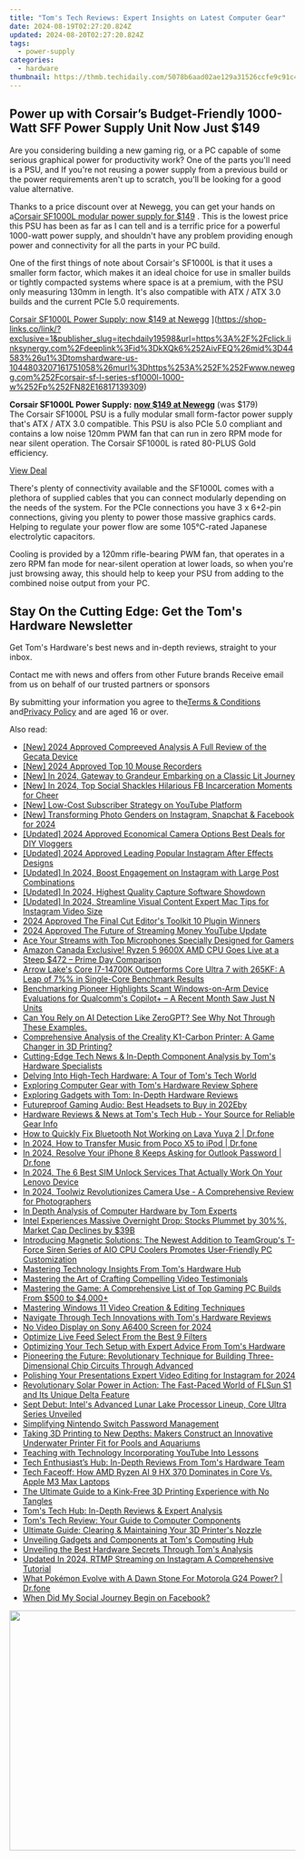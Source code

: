 ```yaml
---
title: "Tom's Tech Reviews: Expert Insights on Latest Computer Gear"
date: 2024-08-19T02:27:20.824Z
updated: 2024-08-20T02:27:20.824Z
tags:
  - power-supply
categories:
  - hardware
thumbnail: https://thmb.techidaily.com/5078b6aad02ae129a31526ccfe9c91c4fe1b8842e3ca1f0dfa365e65b92b5c5b.PNG
---
```


## Power up with Corsair’s Budget-Friendly 1000-Watt SFF Power Supply Unit Now Just $149

Are you considering building a new gaming rig, or a PC capable of some serious graphical power for productivity work? One of the parts you'll need is a PSU, and If you're not reusing a power supply from a previous build or the power requirements aren't up to scratch, you'll be looking for a good value alternative.

 Thanks to a price discount over at Newegg, you can get your hands on a[Corsair SF1000L modular power supply for $149](https://shop-links.co/link/?exclusive=1&publisher_slug=itechdaily19598&url=https%3A%2F%2Fclick.linksynergy.com%2Fdeeplink%3Fid%3DkXQk6%252AivFEQ%26mid%3D44583%26u1%3Dtomshardware-us-6821413571887625813%26murl%3Dhttps%253A%252F%252Fwww.newegg.com%252Fcorsair-sf-l-series-sf1000l-1000-w%252Fp%252FN82E16817139309) . This is the lowest price this PSU has been as far as I can tell and is a terrific price for a powerful 1000-watt power supply, and shouldn't have any problem providing enough power and connectivity for all the parts in your PC build.

 One of the first things of note about Corsair's SF1000L is that it uses a smaller form factor, which makes it an ideal choice for use in smaller builds or tightly compacted systems where space is at a premium, with the PSU only measuring 130mm in length. It's also compatible with ATX / ATX 3.0 builds and the current PCIe 5.0 requirements.

[Corsair SF1000L Power Supply: now $149 at Newegg](https://cdn.mos.cms.futurecdn.net/w3SJANQvMn7jHcYJAV4RXQ-200-100.png "Corsair SF1000L Power Supply: now $149 at Newegg") ](https://shop-links.co/link/?exclusive=1&publisher_slug=itechdaily19598&url=https%3A%2F%2Fclick.linksynergy.com%2Fdeeplink%3Fid%3DkXQk6%252AivFEQ%26mid%3D44583%26u1%3Dtomshardware-us-1044803207161751058%26murl%3Dhttps%253A%252F%252Fwww.newegg.com%252Fcorsair-sf-l-series-sf1000l-1000-w%252Fp%252FN82E16817139309)

**Corsair SF1000L Power Supply:** [**now $149 at Newegg**](https://shop-links.co/link/?exclusive=1&publisher_slug=itechdaily19598&url=https%3A%2F%2Fclick.linksynergy.com%2Fdeeplink%3Fid%3DkXQk6%252AivFEQ%26mid%3D44583%26u1%3Dtomshardware-us-1800531144994198440%26murl%3Dhttps%253A%252F%252Fwww.newegg.com%252Fcorsair-sf-l-series-sf1000l-1000-w%252Fp%252FN82E16817139309) (was $179)  
 The Corsair SF1000L PSU is a fully modular small form-factor power supply that's ATX / ATX 3.0 compatible. This PSU is also PCIe 5.0 compliant and contains a low noise 120mm PWM fan that can run in zero RPM mode for near silent operation. The Corsair SF1000L is rated 80-PLUS Gold efficiency.

[View Deal](https://shop-links.co/link/?exclusive=1&publisher_slug=itechdaily19598&url=https%3A%2F%2Fclick.linksynergy.com%2Fdeeplink%3Fid%3DkXQk6%252AivFEQ%26mid%3D44583%26u1%3Dtomshardware-us-1044803207161751058%26murl%3Dhttps%253A%252F%252Fwww.newegg.com%252Fcorsair-sf-l-series-sf1000l-1000-w%252Fp%252FN82E16817139309)

 There's plenty of connectivity available and the SF1000L comes with a plethora of supplied cables that you can connect modularly depending on the needs of the system. For the PCIe connections you have 3 x 6+2-pin connections, giving you plenty to power those massive graphics cards. Helping to regulate your power flow are some 105°C-rated Japanese electrolytic capacitors.

 Cooling is provided by a 120mm rifle-bearing PWM fan, that operates in a zero RPM fan mode for near-silent operation at lower loads, so when you're just browsing away, this should help to keep your PSU from adding to the combined noise output from your PC.

## Stay On the Cutting Edge: Get the Tom's Hardware Newsletter

 Get Tom's Hardware's best news and in-depth reviews, straight to your inbox.

 Contact me with news and offers from other Future brands  Receive email from us on behalf of our trusted partners or sponsors

 By submitting your information you agree to the[Terms & Conditions](https://futureplc.com/terms-conditions/) and[Privacy Policy](https://futureplc.com/privacy-policy/) and are aged 16 or over.

<ins class="adsbygoogle"
     style="display:block"
     data-ad-format="autorelaxed"
     data-ad-client="ca-pub-7571918770474297"
     data-ad-slot="1223367746"></ins>



<ins class="adsbygoogle"
     style="display:block"
     data-ad-client="ca-pub-7571918770474297"
     data-ad-slot="8358498916"
     data-ad-format="auto"
     data-full-width-responsive="true"></ins>

<span class="atpl-alsoreadstyle">Also read:</span>
<div><ul>
<li><a href="https://remote-screen-capture.techidaily.com/new-2024-approved-compreeved-analysis-a-full-review-of-the-gecata-device/"><u>[New] 2024 Approved  Compreeved Analysis  A Full Review of the Gecata Device</u></a></li>
<li><a href="https://video-screen-grab.techidaily.com/new-2024-approved-top-10-mouse-recorders/"><u>[New] 2024 Approved  Top 10 Mouse Recorders</u></a></li>
<li><a href="https://instagram-clips.techidaily.com/new-in-2024-gateway-to-grandeur-embarking-on-a-classic-lit-journey/"><u>[New] In 2024, Gateway to Grandeur  Embarking on a Classic Lit Journey</u></a></li>
<li><a href="https://facebook-clips.techidaily.com/new-in-2024-top-social-shackles-hilarious-fb-incarceration-moments-for-cheer/"><u>[New] In 2024, Top Social Shackles  Hilarious FB Incarceration Moments for Cheer</u></a></li>
<li><a href="https://facebook-record-videos.techidaily.com/new-low-cost-subscriber-strategy-on-youtube-platform/"><u>[New] Low-Cost Subscriber Strategy on YouTube Platform</u></a></li>
<li><a href="https://instagram-video-files.techidaily.com/new-transforming-photo-genders-on-instagram-snapchat-and-facebook-for-2024/"><u>[New] Transforming Photo Genders on Instagram, Snapchat & Facebook for 2024</u></a></li>
<li><a href="https://facebook-video-footage.techidaily.com/updated-2024-approved-economical-camera-options-best-deals-for-diy-vloggers/"><u>[Updated] 2024 Approved  Economical Camera Options  Best Deals for DIY Vloggers</u></a></li>
<li><a href="https://instagram-videos.techidaily.com/updated-2024-approved-leading-popular-instagram-after-effects-designs/"><u>[Updated] 2024 Approved  Leading Popular Instagram After Effects Designs</u></a></li>
<li><a href="https://instagram-videos.techidaily.com/updated-in-2024-boost-engagement-on-instagram-with-large-post-combinations/"><u>[Updated] In 2024, Boost Engagement on Instagram with Large Post Combinations</u></a></li>
<li><a href="https://visual-screen-recording.techidaily.com/updated-in-2024-highest-quality-capture-software-showdown/"><u>[Updated] In 2024, Highest Quality Capture Software Showdown</u></a></li>
<li><a href="https://instagram-clips.techidaily.com/updated-in-2024-streamline-visual-content-expert-mac-tips-for-instagram-video-size/"><u>[Updated] In 2024, Streamline Visual Content  Expert Mac Tips for Instagram Video Size</u></a></li>
<li><a href="https://some-approaches.techidaily.com/2024-approved-the-final-cut-editors-toolkit-10-plugin-winners/"><u>2024 Approved  The Final Cut Editor's Toolkit  10 Plugin Winners</u></a></li>
<li><a href="https://youtube-stream.techidaily.com/2024-approved-the-future-of-streaming-money-youtube-update/"><u>2024 Approved  The Future of Streaming Money  YouTube Update</u></a></li>
<li><a href="https://hardware-tips.techidaily.com/ace-your-streams-with-top-microphones-specially-designed-for-gamers/"><u>Ace Your Streams with Top Microphones Specially Designed for Gamers</u></a></li>
<li><a href="https://hardware-tips.techidaily.com/amazon-canada-exclusive-ryzen-5-9600x-amd-cpu-goes-live-at-a-steep-472-prime-day-comparison/"><u>Amazon Canada Exclusive! Ryzen 5 9600X AMD CPU Goes Live at a Steep $472 – Prime Day Comparison</u></a></li>
<li><a href="https://hardware-tips.techidaily.com/arrow-lakes-core-i7-14700k-outperforms-core-ultra-7-with-265kf-a-leap-of-7-in-single-core-benchmark-results/"><u>Arrow Lake's Core I7-14700K Outperforms Core Ultra 7 with 265KF: A Leap of 7%% in Single-Core Benchmark Results</u></a></li>
<li><a href="https://hardware-tips.techidaily.com/benchmarking-pioneer-highlights-scant-windows-on-arm-device-evaluations-for-qualcomms-copilotplus-a-recent-month-saw-just-n-units/"><u>Benchmarking Pioneer Highlights Scant Windows-on-Arm Device Evaluations for Qualcomm's Copilot+ – A Recent Month Saw Just N Units</u></a></li>
<li><a href="https://tech-hub.techidaily.com/can-you-rely-on-ai-detection-like-zerogpt-see-why-not-through-these-examples/"><u>Can You Rely on AI Detection Like ZeroGPT? See Why Not Through These Examples.</u></a></li>
<li><a href="https://hardware-tips.techidaily.com/comprehensive-analysis-of-the-creality-k1-carbon-printer-a-game-changer-in-3d-printing/"><u>Comprehensive Analysis of the Creality K1-Carbon Printer: A Game Changer in 3D Printing?</u></a></li>
<li><a href="https://hardware-tips.techidaily.com/cutting-edge-tech-news-and-in-depth-component-analysis-by-toms-hardware-specialists/"><u>Cutting-Edge Tech News & In-Depth Component Analysis by Tom's Hardware Specialists</u></a></li>
<li><a href="https://hardware-tips.techidaily.com/delving-into-high-tech-hardware-a-tour-of-toms-tech-world/"><u>Delving Into High-Tech Hardware: A Tour of Tom's Tech World</u></a></li>
<li><a href="https://hardware-tips.techidaily.com/exploring-computer-gear-with-toms-hardware-review-sphere/"><u>Exploring Computer Gear with Tom's Hardware Review Sphere</u></a></li>
<li><a href="https://hardware-tips.techidaily.com/exploring-gadgets-with-tom-in-depth-hardware-reviews/"><u>Exploring Gadgets with Tom: In-Depth Hardware Reviews</u></a></li>
<li><a href="https://hardware-tips.techidaily.com/futureproof-gaming-audio-best-headsets-to-buy-in-202eby/"><u>Futureproof Gaming Audio: Best Headsets to Buy in 202Eby</u></a></li>
<li><a href="https://hardware-tips.techidaily.com/hardware-reviews-and-news-at-toms-tech-hub-your-source-for-reliable-gear-info/"><u>Hardware Reviews & News at Tom's Tech Hub - Your Source for Reliable Gear Info</u></a></li>
<li><a href="https://howto.techidaily.com/how-to-quickly-fix-bluetooth-not-working-on-lava-yuva-2-drfone-by-drfone-fix-android-problems-fix-android-problems/"><u>How to Quickly Fix Bluetooth Not Working on Lava Yuva 2 | Dr.fone</u></a></li>
<li><a href="https://android-transfer.techidaily.com/in-2024-how-to-transfer-music-from-poco-x5-to-ipod-drfone-by-drfone-transfer-from-android-transfer-from-android/"><u>In 2024, How to Transfer Music from Poco X5 to iPod | Dr.fone</u></a></li>
<li><a href="https://iphone-unlock.techidaily.com/in-2024-resolve-your-iphone-8-keeps-asking-for-outlook-password-drfone-by-drfone-ios/"><u>In 2024, Resolve Your iPhone 8 Keeps Asking for Outlook Password | Dr.fone</u></a></li>
<li><a href="https://sim-unlock.techidaily.com/in-2024-the-6-best-sim-unlock-services-that-actually-work-on-your-lenovo-device-by-drfone-android/"><u>In 2024, The 6 Best SIM Unlock Services That Actually Work On Your Lenovo Device</u></a></li>
<li><a href="https://fox-info.techidaily.com/in-2024-toolwiz-revolutionizes-camera-use-a-comprehensive-review-for-photographers/"><u>In 2024, Toolwiz Revolutionizes Camera Use - A Comprehensive Review for Photographers</u></a></li>
<li><a href="https://hardware-tips.techidaily.com/in-depth-analysis-of-computer-hardware-by-tom-experts/"><u>In Depth Analysis of Computer Hardware by Tom Experts</u></a></li>
<li><a href="https://hardware-tips.techidaily.com/intel-experiences-massive-overnight-drop-stocks-plummet-by-30-market-cap-declines-by-39b/"><u>Intel Experiences Massive Overnight Drop: Stocks Plummet by 30%%, Market Cap Declines by $39B</u></a></li>
<li><a href="https://hardware-tips.techidaily.com/introducing-magnetic-solutions-the-newest-addition-to-teamgroups-t-force-siren-series-of-aio-cpu-coolers-promotes-user-friendly-pc-customization/"><u>Introducing Magnetic Solutions: The Newest Addition to TeamGroup's T-Force Siren Series of AIO CPU Coolers Promotes User-Friendly PC Customization</u></a></li>
<li><a href="https://hardware-tips.techidaily.com/mastering-technology-insights-from-toms-hardware-hub/"><u>Mastering Technology Insights From Tom's Hardware Hub</u></a></li>
<li><a href="https://extra-resources.techidaily.com/mastering-the-art-of-crafting-compelling-video-testimonials/"><u>Mastering the Art of Crafting Compelling Video Testimonials</u></a></li>
<li><a href="https://hardware-tips.techidaily.com/mastering-the-game-a-comprehensive-list-of-top-gaming-pc-builds-from-500-to-4000plus/"><u>Mastering the Game: A Comprehensive List of Top Gaming PC Builds From $500 to $4,000+</u></a></li>
<li><a href="https://extra-information.techidaily.com/mastering-windows-11-video-creation-and-editing-techniques/"><u>Mastering Windows 11 Video Creation & Editing Techniques</u></a></li>
<li><a href="https://hardware-tips.techidaily.com/navigate-through-tech-innovations-with-toms-hardware-reviews/"><u>Navigate Through Tech Innovations with Tom's Hardware Reviews</u></a></li>
<li><a href="https://extra-skills.techidaily.com/no-video-display-on-sony-a6400-screen-for-2024/"><u>No Video Display on Sony A6400 Screen for 2024</u></a></li>
<li><a href="https://extra-lessons.techidaily.com/optimize-live-feed-select-from-the-best-9-filters/"><u>Optimize Live Feed  Select From the Best 9 Filters</u></a></li>
<li><a href="https://hardware-tips.techidaily.com/optimizing-your-tech-setup-with-expert-advice-from-toms-hardware/"><u>Optimizing Your Tech Setup with Expert Advice From Tom's Hardware</u></a></li>
<li><a href="https://hardware-tips.techidaily.com/pioneering-the-future-revolutionary-technique-for-building-three-dimensional-chip-circuits-through-advanced/"><u>Pioneering the Future: Revolutionary Technique for Building Three-Dimensional Chip Circuits Through Advanced</u></a></li>
<li><a href="https://instagram-clips.techidaily.com/polishing-your-presentations-expert-video-editing-for-instagram-for-2024/"><u>Polishing Your Presentations  Expert Video Editing for Instagram for 2024</u></a></li>
<li><a href="https://hardware-tips.techidaily.com/revolutionary-solar-power-in-action-the-fast-paced-world-of-flsun-s1-and-its-unique-delta-feature/"><u>Revolutionary Solar Power in Action: The Fast-Paced World of FLSun S1 and Its Unique Delta Feature</u></a></li>
<li><a href="https://hardware-tips.techidaily.com/sept-debut-intels-advanced-lunar-lake-processor-lineup-core-ultra-series-unveiled/"><u>Sept Debut: Intel's Advanced Lunar Lake Processor Lineup, Core Ultra Series Unveiled</u></a></li>
<li><a href="https://games-able.techidaily.com/simplifying-nintendo-switch-password-management/"><u>Simplifying Nintendo Switch Password Management</u></a></li>
<li><a href="https://hardware-tips.techidaily.com/taking-3d-printing-to-new-depths-makers-construct-an-innovative-underwater-printer-fit-for-pools-and-aquariums/"><u>Taking 3D Printing to New Depths: Makers Construct an Innovative Underwater Printer Fit for Pools and Aquariums</u></a></li>
<li><a href="https://youtube-docs.techidaily.com/ing-with-technology-incorporating-youtube-into-lessons/"><u>Teaching with Technology  Incorporating YouTube Into Lessons</u></a></li>
<li><a href="https://hardware-tips.techidaily.com/tech-enthusiasts-hub-in-depth-reviews-from-toms-hardware-team/"><u>Tech Enthusiast’s Hub: In-Depth Reviews From Tom's Hardware Team</u></a></li>
<li><a href="https://hardware-tips.techidaily.com/tech-faceoff-how-amd-ryzen-ai-9-hx-370-dominates-in-core-vs-apple-m3-max-laptops/"><u>Tech Faceoff: How AMD Ryzen AI 9 HX 370 Dominates in Core Vs. Apple M3 Max Laptops</u></a></li>
<li><a href="https://hardware-tips.techidaily.com/the-ultimate-guide-to-a-kink-free-3d-printing-experience-with-no-tangles/"><u>The Ultimate Guide to a Kink-Free 3D Printing Experience with No Tangles</u></a></li>
<li><a href="https://hardware-tips.techidaily.com/toms-tech-hub-in-depth-reviews-and-expert-analysis/"><u>Tom's Tech Hub: In-Depth Reviews & Expert Analysis</u></a></li>
<li><a href="https://hardware-tips.techidaily.com/toms-tech-review-your-guide-to-computer-components/"><u>Tom's Tech Review: Your Guide to Computer Components</u></a></li>
<li><a href="https://hardware-tips.techidaily.com/ultimate-guide-clearing-and-maintaining-your-3d-printers-nozzle/"><u>Ultimate Guide: Clearing & Maintaining Your 3D Printer's Nozzle</u></a></li>
<li><a href="https://hardware-tips.techidaily.com/unveiling-gadgets-and-components-at-toms-computing-hub/"><u>Unveiling Gadgets and Components at Tom's Computing Hub</u></a></li>
<li><a href="https://hardware-tips.techidaily.com/unveiling-the-best-hardware-secrets-through-toms-analysis/"><u>Unveiling the Best Hardware Secrets Through Tom's Analysis</u></a></li>
<li><a href="https://ai-live-streaming.techidaily.com/updated-in-2024-rtmp-streaming-on-instagram-a-comprehensive-tutorial/"><u>Updated In 2024, RTMP Streaming on Instagram A Comprehensive Tutorial</u></a></li>
<li><a href="https://android-pokemon-go.techidaily.com/what-pokemon-evolve-with-a-dawn-stone-for-motorola-g24-power-drfone-by-drfone-virtual-android/"><u>What Pokémon Evolve with A Dawn Stone For Motorola G24 Power? | Dr.fone</u></a></li>
<li><a href="https://facebook.techidaily.com/when-did-my-social-journey-begin-on-facebook/"><u>When Did My Social Journey Begin on Facebook?</u></a></li>
</ul></div>

<!-- affiliate ads begin -->
<a href="https://parisrhonecom.sjv.io/c/5597632/1896607/21553" target="_top" id="1896607"><img src="//a.impactradius-go.com/display-ad/21553-1896607" border="0" alt="" width="750" height="422"/></a><img height="0" width="0" src="https://imp.pxf.io/i/5597632/1896607/21553" style="position:absolute;visibility:hidden;" border="0" />
<!-- affiliate ads end -->
